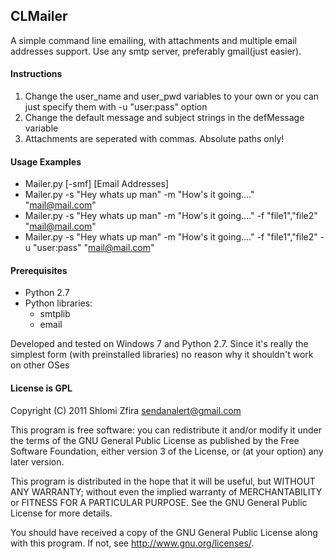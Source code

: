 ## CLMailer

A simple command line emailing, with attachments and multiple email addresses support.
Use any smtp server, preferably gmail(just easier).

#### Instructions
1. Change the user_name and user_pwd variables to your own or you can just specify them with -u "user:pass" option
2. Change the default message and subject strings in the defMessage variable
3. Attachments are seperated with commas. Absolute paths only!

#### Usage Examples
*   Mailer.py [-smf] [Email Addresses]
*   Mailer.py -s "Hey whats up man" -m "How's it going...." "mail@mail.com"
*   Mailer.py -s "Hey whats up man" -m "How's it going...." -f "file1","file2" "mail@mail.com"
*   Mailer.py -s "Hey whats up man" -m "How's it going...." -f "file1","file2" -u "user:pass" "mail@mail.com" 

#### Prerequisites
*   Python 2.7
*   Python libraries:
    -   smtplib
    -   email

Developed and tested on Windows 7 and Python 2.7.
Since it's really the simplest form (with preinstalled libraries) no reason why it shouldn't work on other OSes


#### License is GPL
Copyright (C) 2011  Shlomi Zfira  sendanalert@gmail.com

This program is free software: you can redistribute it and/or modify
it under the terms of the GNU General Public License as published by
the Free Software Foundation, either version 3 of the License, or
(at your option) any later version.

This program is distributed in the hope that it will be useful,
but WITHOUT ANY WARRANTY; without even the implied warranty of
MERCHANTABILITY or FITNESS FOR A PARTICULAR PURPOSE.  See the
GNU General Public License for more details.

You should have received a copy of the GNU General Public License
along with this program.  If not, see <http://www.gnu.org/licenses/>.